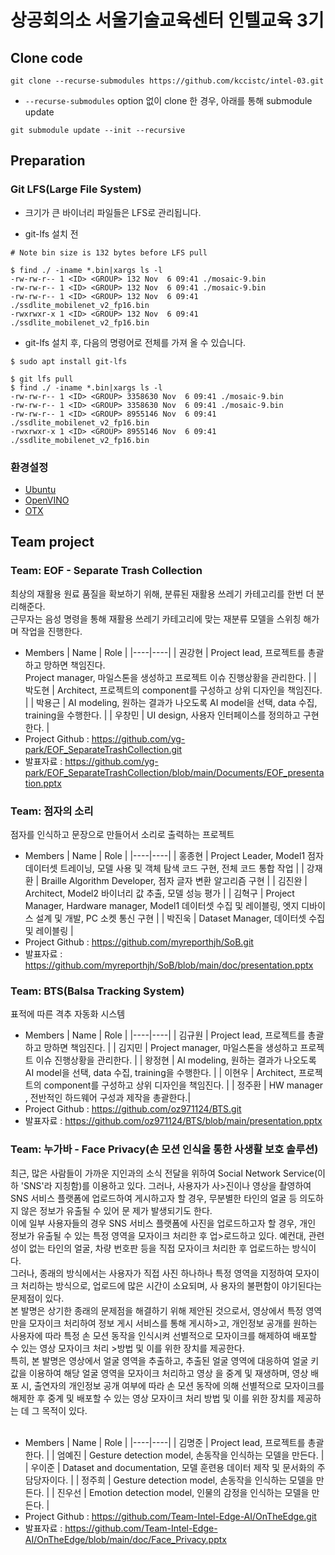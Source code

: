 # 상공회의소 서울기술교육센터 인텔교육 3기

## Clone code 

```shell
git clone --recurse-submodules https://github.com/kccistc/intel-03.git
```

* `--recurse-submodules` option 없이 clone 한 경우, 아래를 통해 submodule update

```shell
git submodule update --init --recursive
```

## Preparation

### Git LFS(Large File System)

* 크기가 큰 바이너리 파일들은 LFS로 관리됩니다.

* git-lfs 설치 전

```shell
# Note bin size is 132 bytes before LFS pull

$ find ./ -iname *.bin|xargs ls -l
-rw-rw-r-- 1 <ID> <GROUP> 132 Nov  6 09:41 ./mosaic-9.bin
-rw-rw-r-- 1 <ID> <GROUP> 132 Nov  6 09:41 ./mosaic-9.bin
-rw-rw-r-- 1 <ID> <GROUP> 132 Nov  6 09:41 ./ssdlite_mobilenet_v2_fp16.bin
-rwxrwxr-x 1 <ID> <GROUP> 132 Nov  6 09:41 ./ssdlite_mobilenet_v2_fp16.bin
```

* git-lfs 설치 후, 다음의 명령어로 전체를 가져 올 수 있습니다.

```shell
$ sudo apt install git-lfs

$ git lfs pull
$ find ./ -iname *.bin|xargs ls -l
-rw-rw-r-- 1 <ID> <GROUP> 3358630 Nov  6 09:41 ./mosaic-9.bin
-rw-rw-r-- 1 <ID> <GROUP> 3358630 Nov  6 09:41 ./mosaic-9.bin
-rw-rw-r-- 1 <ID> <GROUP> 8955146 Nov  6 09:41 ./ssdlite_mobilenet_v2_fp16.bin
-rwxrwxr-x 1 <ID> <GROUP> 8955146 Nov  6 09:41 ./ssdlite_mobilenet_v2_fp16.bin
```

### 환경설정

* [Ubuntu](./doc/environment/ubuntu.md)
* [OpenVINO](./doc/environment/openvino.md)
* [OTX](./doc/environment/otx.md)

## Team project

### Team: EOF - Separate Trash Collection
최상의 재활용 원료 품질을 확보하기 위해, 분류된 재활용 쓰레기 카테고리를 한번 더 분리해준다. <br> 
근무자는 음성 명령을 통해 재활용 쓰레기 카테고리에 맞는 재분류 모델을 스위칭 해가며 작업을 진행한다. 
* Members
  | Name | Role |
  |----|----|
  | 권강현 | Project lead, 프로젝트를 총괄하고 망하면 책임진다. <br> Project manager, 마일스톤을 생성하고 프로젝트 이슈 진행상황을 관리한다. |
  | 박도현 | Architect, 프로젝트의 component를 구성하고 상위 디자인을 책임진다. |
  | 박용근 | AI modeling, 원하는 결과가 나오도록 AI model을 선택, data 수집, training을 수행한다. |
  | 우창민 | UI design, 사용자 인터페이스를 정의하고 구현한다. |
* Project Github : https://github.com/yg-park/EOF_SeparateTrashCollection.git
* 발표자료 : https://github.com/yg-park/EOF_SeparateTrashCollection/blob/main/Documents/EOF_presentation.pptx


### Team: 점자의 소리
점자를 인식하고 문장으로 만들어서 소리로 출력하는 프로젝트
* Members
  | Name | Role |
  |----|----|
  | 홍종현 | Project Leader, Model1 점자 데이터셋 트레이닝, 모델 사용 및 객체 탐색 코드 구현, 전체 코드 통합 작업 |
  | 강재환 | Braille Algorithm Developer, 점자 글자 변환 알고리즘 구현 |
  | 김진완 | Architect, Model2 바이너리 값 추출, 모델 성능 평가 |
  | 김혁구 | Project Manager, Hardware manager, Model1 데이터셋 수집 및 레이블링, 엣지 디바이스 설계 및 개발,  PC 소켓 통신 구현 |
  | 박진욱 | Dataset Manager, 데이터셋 수집 및 레이블링 |
* Project Github : https://github.com/myreporthjh/SoB.git
* 발표자료 : https://github.com/myreporthjh/SoB/blob/main/doc/presentation.pptx


### Team: BTS(Balsa Tracking System)
표적에 따른 격추 자동화 시스템
* Members
  | Name | Role |
  |----|----|
  | 김규원 | Project lead, 프로젝트를 총괄하고 망하면 책임진다. |
  | 김지민 | Project manager, 마일스톤을 생성하고 프로젝트 이슈 진행상황을 관리한다. |
  | 왕정현 | AI modeling, 원하는 결과가 나오도록 AI model을 선택, data 수집, training을 수행한다. |
  | 이현우 | Architect, 프로젝트의 component를 구성하고 상위 디자인을 책임진다. |
  | 정주환 | HW manager , 전반적인 하드웨어 구성과 제작을 총괄한다.|
* Project Github : https://github.com/oz971124/BTS.git 
* 발표자료 : https://github.com/oz971124/BTS/blob/main/presentation.pptx


### Team: 누가바 - Face Privacy(손 모션 인식을 통한 사생활 보호 솔루션)

최근, 많은 사람들이 가까운 지인과의 소식 전달을 위하여 Social Network Service(이하 'SNS'라 지칭함)를 이용하고 있다. 그러나, 사용자가 사>진이나 영상을 촬영하여 SNS 서비스 플랫폼에 업로드하여 게시하고자 할 경우, 무분별한 타인의 얼굴 등 의도하지 않은 정보가 유출될 수 있어 문
제가 발생되기도 한다. <br>
이에 일부 사용자들의 경우 SNS 서비스 플랫폼에 사진을 업로드하고자 할 경우, 개인 정보가 유출될 수 있는 특정 영역을 모자이크 처리한 후 업>로드하고 있다. 예컨대, 관련성이 없는 타인의 얼굴, 차량 번호판 등을 직접 모자이크 처리한 후 업로드하는 방식이다. <br>
그러나, 종래의 방식에서는 사용자가 직접 사진 하나하나 특정 영역을 지정하여 모자이크 처리하는 방식으로, 업로드에 많은 시간이 소요되며, 사
용자의 불편함이 야기된다는 문제점이 있다. <br>
본 발명은 상기한 종래의 문제점을 해결하기 위해 제안된 것으로서, 영상에서 특정 영역만을 모자이크 처리하여 정보 게시 서비스를 통해 게시하>고, 개인정보 공개를 원하는 사용자에 따라 특정 손 모션 동작을 인식시켜 선별적으로 모자이크를 해제하여 배포할 수 있는 영상 모자이크 처리 >방법 및 이를 위한 장치를 제공한다. <br>
특히, 본 발명은 영상에서 얼굴 영역을 추출하고, 추출된 얼굴 영역에 대응하여 얼굴 키 값을 이용하여 해당 얼굴 영역을 모자이크 처리하고 영상
을 중계 및 재생하며, 영상 배포 시, 출연자의 개인정보 공개 여부에 따라 손 모션 동작에 의해 선별적으로 모자이크를 해제한 후 중계 및 배포할
 수 있는 영상 모자이크 처리 방법 및 이를 위한 장치를 제공하는 데 그 목적이 있다.<br><br>


* Members
  | Name | Role |
  |----|----|
  | 김명준 | Project lead, 프로젝트를 총괄한다. |
  | 엄예진 | Gesture detection model, 손동작을 인식하는 모델을 만든다. |
  | 우이준 | Dataset and documentation, 모델 훈련용 데이터 제작 및 문서화의 주 담당자이다. |
  | 정주희 | Gesture detection model, 손동작을 인식하는 모델을 만든다. |
  | 진우선 | Emotion detection model, 인물의 감정을 인식하는 모델을 만든다. |
* Project Github : https://github.com/Team-Intel-Edge-AI/OnTheEdge.git
* 발표자료 : https://github.com/Team-Intel-Edge-AI/OnTheEdge/blob/main/doc/Face_Privacy.pptx
